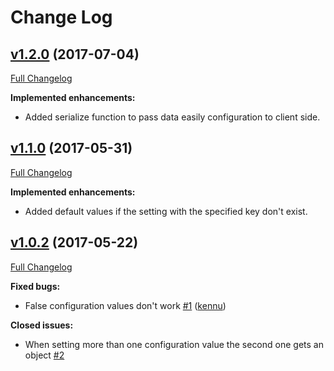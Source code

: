 # Change Log

## [v1.2.0](https://github.com/morenofa/react-global-configuration/tree/v1.2.0) (2017-07-04)
[Full Changelog](https://github.com/morenofa/react-global-configuration/compare/v1.1.1...v1.2.0)

**Implemented enhancements:**

- Added serialize function to pass data easily configuration to client side.

## [v1.1.0](https://github.com/morenofa/react-global-configuration/tree/v1.1.0) (2017-05-31)
[Full Changelog](https://github.com/morenofa/react-global-configuration/compare/v1.0.1...v1.1.0)

**Implemented enhancements:**

- Added default values if the setting with the specified key don't exist.


## [v1.0.2](https://github.com/morenofa/react-global-configuration/tree/v1.0.2) (2017-05-22)
[Full Changelog](https://github.com/morenofa/react-global-configuration/compare/v1.0.1...v1.0.2)

**Fixed bugs:**

- False configuration values don't work [\#1](https://github.com/morenofa/react-global-configuration/issues/1) ([kennu](https://github.com/kennu))

**Closed issues:**

- When setting more than one configuration value the second one gets an object [\#2](https://github.com/morenofa/react-global-configuration/issues/2)
